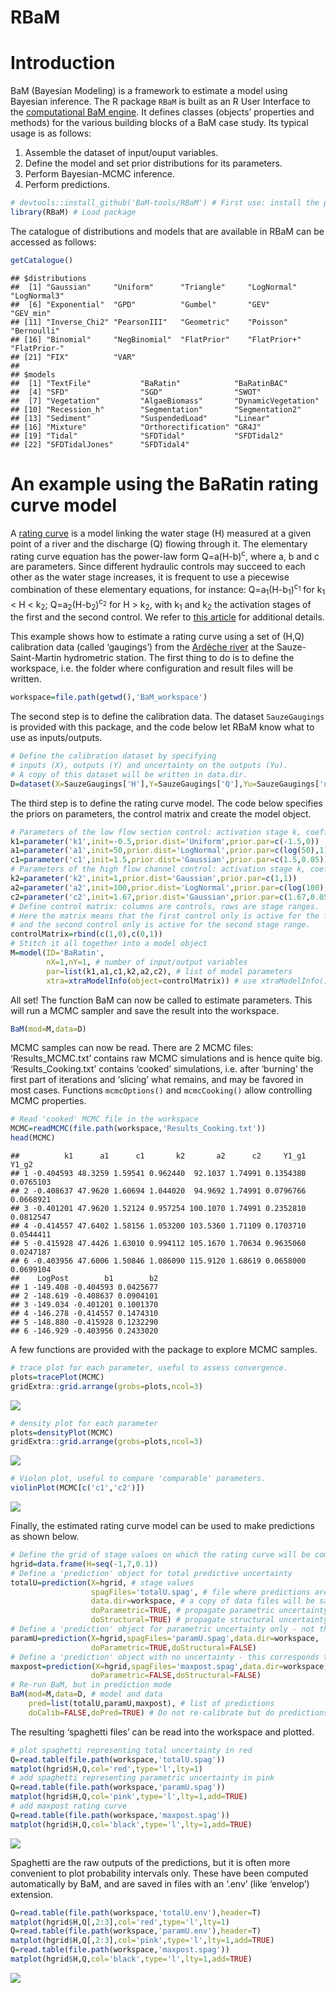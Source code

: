 RBaM
================

# Introduction

BaM (Bayesian Modeling) is a framework to estimate a model using
Bayesian inference. The R package `RBaM` is built as an R User Interface
to the [computational BaM engine](https://github.com/BaM-tools/BaM). It
defines classes (objects’ properties and methods) for the various
building blocks of a BaM case study. Its typical usage is as follows:

1.  Assemble the dataset of input/ouput variables.
2.  Define the model and set prior distributions for its parameters.
3.  Perform Bayesian-MCMC inference.
4.  Perform predictions.

<!-- end list -->

``` r
# devtools::install_github('BaM-tools/RBaM') # First use: install the package from GitHub
library(RBaM) # Load package
```

The catalogue of distributions and models that are available in RBaM can
be accessed as follows:

``` r
getCatalogue()
```

    ## $distributions
    ##  [1] "Gaussian"     "Uniform"      "Triangle"     "LogNormal"    "LogNormal3"  
    ##  [6] "Exponential"  "GPD"          "Gumbel"       "GEV"          "GEV_min"     
    ## [11] "Inverse_Chi2" "PearsonIII"   "Geometric"    "Poisson"      "Bernoulli"   
    ## [16] "Binomial"     "NegBinomial"  "FlatPrior"    "FlatPrior+"   "FlatPrior-"  
    ## [21] "FIX"          "VAR"         
    ## 
    ## $models
    ##  [1] "TextFile"           "BaRatin"            "BaRatinBAC"        
    ##  [4] "SFD"                "SGD"                "SWOT"              
    ##  [7] "Vegetation"         "AlgaeBiomass"       "DynamicVegetation" 
    ## [10] "Recession_h"        "Segmentation"       "Segmentation2"     
    ## [13] "Sediment"           "SuspendedLoad"      "Linear"            
    ## [16] "Mixture"            "Orthorectification" "GR4J"              
    ## [19] "Tidal"              "SFDTidal"           "SFDTidal2"         
    ## [22] "SFDTidalJones"      "SFDTidal4"

# An example using the BaRatin rating curve model

A [rating curve](https://en.wikipedia.org/wiki/Rating_curve) is a model
linking the water stage \(H\) measured at a given point of a river and
the discharge \(Q\) flowing through it. The elementary rating curve
equation has the power-law form Q=a(H-b)<sup>c</sup>, where a, b and c
are parameters. Since different hydraulic controls may succeed to each
other as the water stage increases, it is frequent to use a piecewise
combination of these elementary equations, for instance:
Q=a<sub>1</sub>(H-b<sub>1</sub>)<sup>c<sub>1</sub></sup> for
k<sub>1</sub> \< H \< k<sub>2</sub>;
Q=a<sub>2</sub>(H-b<sub>2</sub>)<sup>c<sub>2</sub></sup> for H \>
k<sub>2</sub>, with k<sub>1</sub> and k<sub>2</sub> the activation
stages of the first and the second control. We refer to [this
article](https://hal.archives-ouvertes.fr/hal-00934237) for additional
details.

This example shows how to estimate a rating curve using a set of (H,Q)
calibration data (called ‘gaugings’) from the [Ardèche
river](https://en.wikipedia.org/wiki/Ardèche_\(river\)) at the
Sauze-Saint-Martin hydrometric station. The first thing to do is to
define the workspace, i.e. the folder where configuration and result
files will be written.

``` r
workspace=file.path(getwd(),'BaM_workspace')
```

The second step is to define the calibration data. The dataset
`SauzeGaugings` is provided with this package, and the code below let
RBaM know what to use as inputs/outputs.

``` r
# Define the calibration dataset by specifying 
# inputs (X), outputs (Y) and uncertainty on the outputs (Yu).
# A copy of this dataset will be written in data.dir.
D=dataset(X=SauzeGaugings['H'],Y=SauzeGaugings['Q'],Yu=SauzeGaugings['uQ'],data.dir=workspace)
```

The third step is to define the rating curve model. The code below
specifies the priors on parameters, the control matrix and create the
model object.

``` r
# Parameters of the low flow section control: activation stage k, coefficient a and exponent c
k1=parameter('k1',init=-0.5,prior.dist='Uniform',prior.par=c(-1.5,0))
a1=parameter('a1',init=50,prior.dist='LogNormal',prior.par=c(log(50),1))
c1=parameter('c1',init=1.5,prior.dist='Gaussian',prior.par=c(1.5,0.05))
# Parameters of the high flow channel control: activation stage k, coefficient a and exponent c
k2=parameter('k2',init=1,prior.dist='Gaussian',prior.par=c(1,1))
a2=parameter('a2',init=100,prior.dist='LogNormal',prior.par=c(log(100),1))
c2=parameter('c2',init=1.67,prior.dist='Gaussian',prior.par=c(1.67,0.05))
# Define control matrix: columns are controls, rows are stage ranges.
# Here the matrix means that the first control only is active for the first stage range,
# and the second control only is active for the second stage range.
controlMatrix=rbind(c(1,0),c(0,1))
# Stitch it all together into a model object
M=model(ID='BaRatin',
        nX=1,nY=1, # number of input/output variables
        par=list(k1,a1,c1,k2,a2,c2), # list of model parameters
        xtra=xtraModelInfo(object=controlMatrix)) # use xtraModelInfo() to pass the control matrix
```

All set\! The function BaM can now be called to estimate parameters.
This will run a MCMC sampler and save the result into the workspace.

``` r
BaM(mod=M,data=D)
```

MCMC samples can now be read. There are 2 MCMC files:
‘Results\_MCMC.txt’ contains raw MCMC simulations and is hence quite
big. ‘Results\_Cooking.txt’ contains ‘cooked’ simulations, i.e. after
‘burning’ the first part of iterations and ‘slicing’ what remains, and
may be favored in most cases. Functions `mcmcOptions()` and
`mcmcCooking()` allow controlling MCMC properties.

``` r
# Read 'cooked' MCMC file in the workspace
MCMC=readMCMC(file.path(workspace,'Results_Cooking.txt'))
head(MCMC)
```

    ##          k1      a1      c1       k2       a2      c2     Y1_g1     Y1_g2
    ## 1 -0.404593 48.3259 1.59541 0.962440  92.1037 1.74991 0.1354380 0.0765103
    ## 2 -0.408637 47.9620 1.60694 1.044020  94.9692 1.74991 0.0796766 0.0668921
    ## 3 -0.401201 47.9620 1.52124 0.957254 100.1070 1.74991 0.2352810 0.0812547
    ## 4 -0.414557 47.6402 1.58156 1.053200 103.5360 1.71109 0.1703710 0.0544411
    ## 5 -0.415928 47.4426 1.63010 0.994112 105.1670 1.70634 0.9635060 0.0247187
    ## 6 -0.403956 47.6006 1.50846 1.086090 115.9120 1.68619 0.0658000 0.0699104
    ##    LogPost        b1        b2
    ## 1 -149.408 -0.404593 0.0425677
    ## 2 -148.619 -0.408637 0.0904101
    ## 3 -149.034 -0.401201 0.1001370
    ## 4 -146.278 -0.414557 0.1474310
    ## 5 -148.880 -0.415928 0.1232290
    ## 6 -146.929 -0.403956 0.2433020

A few functions are provided with the package to explore MCMC samples.

``` r
# trace plot for each parameter, useful to assess convergence.
plots=tracePlot(MCMC)
gridExtra::grid.arrange(grobs=plots,ncol=3)
```

![](man/readme/README-unnamed-chunk-8-1.png)<!-- -->

``` r
# density plot for each parameter
plots=densityPlot(MCMC)
gridExtra::grid.arrange(grobs=plots,ncol=3)
```

![](man/readme/README-unnamed-chunk-9-1.png)<!-- -->

``` r
# Violon plot, useful to compare 'comparable' parameters.
violinPlot(MCMC[c('c1','c2')])
```

![](man/readme/README-unnamed-chunk-10-1.png)<!-- -->

Finally, the estimated rating curve model can be used to make
predictions as shown below.

``` r
# Define the grid of stage values on which the rating curve will be computed
hgrid=data.frame(H=seq(-1,7,0.1))
# Define a 'prediction' object for total predictive uncertainty
totalU=prediction(X=hgrid, # stage values
                  spagFiles='totalU.spag', # file where predictions are saved
                  data.dir=workspace, # a copy of data files will be saved here
                  doParametric=TRUE, # propagate parametric uncertainty, i.e. MCMC samples?
                  doStructural=TRUE) # propagate structural uncertainty ?
# Define a 'prediction' object for parametric uncertainty only - not the doStructural=FALSE
paramU=prediction(X=hgrid,spagFiles='paramU.spag',data.dir=workspace,
                  doParametric=TRUE,doStructural=FALSE)
# Define a 'prediction' object with no uncertainty - this corresponds to the 'maxpost' rating curve maximizing the posterior
maxpost=prediction(X=hgrid,spagFiles='maxpost.spag',data.dir=workspace,
                  doParametric=FALSE,doStructural=FALSE)
# Re-run BaM, but in prediction mode
BaM(mod=M,data=D, # model and data
    pred=list(totalU,paramU,maxpost), # list of predictions
    doCalib=FALSE,doPred=TRUE) # Do not re-calibrate but do predictions
```

The resulting ‘spaghetti files’ can be read into the workspace and
plotted.

``` r
# plot spaghetti representing total uncertainty in red
Q=read.table(file.path(workspace,'totalU.spag'))
matplot(hgrid$H,Q,col='red',type='l',lty=1)
# add spaghetti representing parametric uncertainty in pink
Q=read.table(file.path(workspace,'paramU.spag'))
matplot(hgrid$H,Q,col='pink',type='l',lty=1,add=TRUE)
# add maxpost rating curve
Q=read.table(file.path(workspace,'maxpost.spag'))
matplot(hgrid$H,Q,col='black',type='l',lty=1,add=TRUE)
```

![](man/readme/README-unnamed-chunk-12-1.png)<!-- -->

Spaghetti are the raw outputs of the predictions, but it is often more
convenient to plot probability intervals only. These have been computed
automatically by BaM, and are saved in files with an ‘.env’ (like
‘envelop’) extension.

``` r
Q=read.table(file.path(workspace,'totalU.env'),header=T)
matplot(hgrid$H,Q[,2:3],col='red',type='l',lty=1)
Q=read.table(file.path(workspace,'paramU.env'),header=T)
matplot(hgrid$H,Q[,2:3],col='pink',type='l',lty=1,add=TRUE)
Q=read.table(file.path(workspace,'maxpost.spag'))
matplot(hgrid$H,Q,col='black',type='l',lty=1,add=TRUE)
```

![](man/readme/README-unnamed-chunk-13-1.png)<!-- -->

